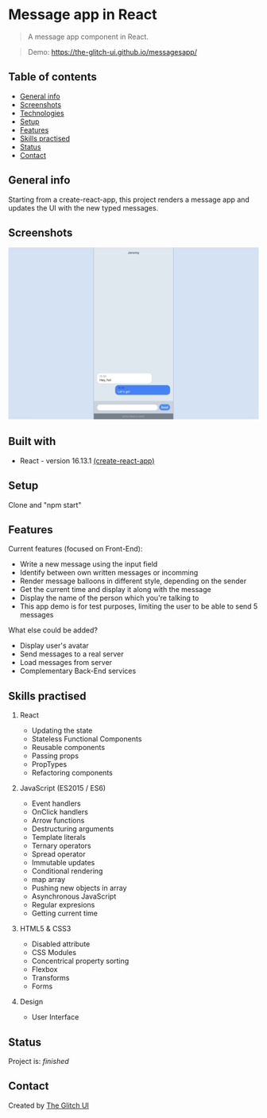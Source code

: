 # Message app in React

> A message app component in React. 

> Demo: https://the-glitch-ui.github.io/messagesapp/

## Table of contents

- [General info](#general-info)
- [Screenshots](#screenshots)
- [Technologies](#technologies)
- [Setup](#setup)
- [Features](#features)
- [Skills practised](#skills)
- [Status](#status)
- [Contact](#contact)

## General info

Starting from a create-react-app, this project renders a message app and updates the UI with the new typed messages.

## Screenshots

![Message App](https://github.com/the-glitch-ui/messagesapp/blob/master/img_messages.jpg)

## Built with

- React - version 16.13.1 [(create-react-app)](https://github.com/facebook/create-react-app)

## Setup

Clone and "npm start"

## Features

Current features (focused on Front-End):

- Write a new message using the input field
- Identify between own written messages or incomming
- Render message balloons in different style, depending on the sender
- Get the current time and display it along with the message
- Display the name of the person which you're talking to
- This app demo is for test purposes, limiting the user to be able to send 5 messages

What else could be added?

- Display user's avatar
- Send messages to a real server
- Load messages from server
- Complementary Back-End services

## Skills practised

1. React

   - Updating the state
   - Stateless Functional Components
   - Reusable components
   - Passing props
   - PropTypes
   - Refactoring components

2. JavaScript (ES2015 / ES6)

   - Event handlers
   - OnClick handlers
   - Arrow functions
   - Destructuring arguments
   - Template literals
   - Ternary operators
   - Spread operator
   - Immutable updates
   - Conditional rendering
   - map array
   - Pushing new objects in array
   - Asynchronous JavaScript
   - Regular expresions
   - Getting current time

3. HTML5 & CSS3

   - Disabled attribute
   - CSS Modules
   - Concentrical property sorting
   - Flexbox
   - Transforms
   - Forms

4. Design
   - User Interface

## Status

Project is: _finished_

## Contact

Created by [The Glitch UI](https://github.com/the-glitch-ui)
